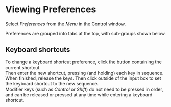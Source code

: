 # Viewing Preferences
Select _Preferences_ from the _Menu_ in the Control window.

Preferences are grouped into tabs at the top, with sub-groups shown below.

## Keyboard shortcuts
To change a keyboard shortcut preference, click the button containing the current shortcut.  
Then enter the new shortcut, pressing (and holding) each key in sequence. When finished, release the keys. Then click outside of the input box to set the keyboard shortcut to the new sequence.  
Modifier keys (such as _Control_ or _Shift_) do not need to be pressed in order, and can be released or pressed at any time while entering a keyboard shortcut.